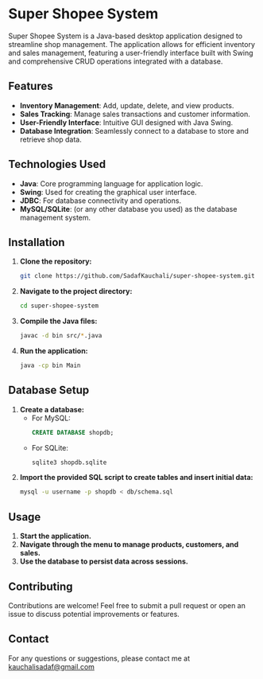 
# Super Shopee System

Super Shopee System is a Java-based desktop application designed to streamline shop management. The application allows for efficient inventory and sales management, featuring a user-friendly interface built with Swing and comprehensive CRUD operations integrated with a database.

## Features

- **Inventory Management**: Add, update, delete, and view products.
- **Sales Tracking**: Manage sales transactions and customer information.
- **User-Friendly Interface**: Intuitive GUI designed with Java Swing.
- **Database Integration**: Seamlessly connect to a database to store and retrieve shop data.

## Technologies Used

- **Java**: Core programming language for application logic.
- **Swing**: Used for creating the graphical user interface.
- **JDBC**: For database connectivity and operations.
- **MySQL/SQLite**: (or any other database you used) as the database management system.

## Installation

1. **Clone the repository:**
   ```bash
   git clone https://github.com/SadafKauchali/super-shopee-system.git
   ```
2. **Navigate to the project directory:**
   ```bash
   cd super-shopee-system
   ```
3. **Compile the Java files:**
   ```bash
   javac -d bin src/*.java
   ```
4. **Run the application:**
   ```bash
   java -cp bin Main
   ```

## Database Setup

1. **Create a database:**
   - For MySQL:
     ```sql
     CREATE DATABASE shopdb;
     ```
   - For SQLite:
     ```bash
     sqlite3 shopdb.sqlite
     ```
2. **Import the provided SQL script to create tables and insert initial data:**
   ```bash
   mysql -u username -p shopdb < db/schema.sql
   ```

## Usage

1. **Start the application.**
2. **Navigate through the menu to manage products, customers, and sales.**
3. **Use the database to persist data across sessions.**

## Contributing

Contributions are welcome! Feel free to submit a pull request or open an issue to discuss potential improvements or features.

## Contact

For any questions or suggestions, please contact me at kauchalisadaf@gmail.com

